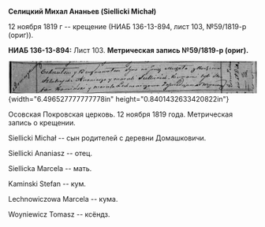 **Селицкий Михал Ананьев (Siellicki Michał)**

12 ноября 1819 г -- крещение (НИАБ 136-13-894, лист 103, №59/1819-р
(ориг)).

**НИАБ 136-13-894:** Лист 103. **Метрическая запись №59/1819-р (ориг).**

![](./media/75a4bdc1a6621e19c7db5f97fb8b610ee564ed79.png){width="6.496527777777778in"
height="0.8401432633420822in"}

Осовская Покровская церковь. 12 ноября 1819 года. Метрическая запись о
крещении.

Siellicki Michał -- сын родителей с деревни Домашковичи.

Siellicki Ananiasz -- отец.

Siellicka Marcela -- мать.

Kaminski Stefan -- кум.

Lechnowiczowa Marcela -- кума.

Woyniewicz Tomasz -- ксёндз.
